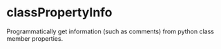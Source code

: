 # classPropertyInfo
Programmatically get information (such as comments) from python class member properties.
